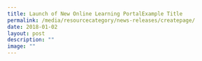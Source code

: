 ```yaml
---
title: Launch of New Online Learning PortalExample Title
permalink: /media/resourcecategory/news-releases/createpage/
date: 2018-01-02
layout: post
description: ""
image: ""
---
```


